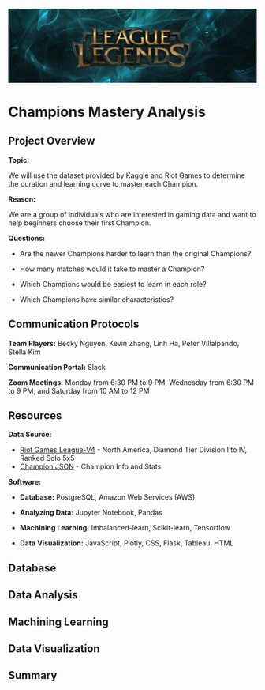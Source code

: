 ![Banner](https://github.com/frlinh/game-analysis/blob/5550b15dd5283e082a38f45530bc287d707aa76a/static/images/leagueOfLegendsBanner.png)

# Champions Mastery Analysis

## Project Overview
**Topic:**

We will use the dataset provided by Kaggle and Riot Games to determine the duration and learning curve to master each Champion.

**Reason:**

We are a group of individuals who are interested in gaming data and want to help beginners choose their first Champion.

**Questions:**

- Are the newer Champions harder to learn than the original Champions?

- How many matches would it take to master a Champion?

- Which Champions would be easiest to learn in each role?

- Which Champions have similar characteristics?

## Communication Protocols
**Team Players:** Becky Nguyen, Kevin Zhang, Linh Ha, Peter Villalpando, Stella Kim

**Communication Portal:** Slack

**Zoom Meetings:** Monday from 6:30 PM to 9 PM, Wednesday from 6:30 PM to 9 PM, and Saturday from 10 AM to 12 PM

## Resources
**Data Source:** 
- [Riot Games League-V4](https://developer.riotgames.com/apis) - North America, Diamond Tier Division I to IV, Ranked Solo 5x5 
- [Champion JSON](http://ddragon.leagueoflegends.com/cdn/12.15.1/data/en_US/champion.json) - Champion Info and Stats

**Software:**

- **Database:** PostgreSQL, Amazon Web Services (AWS)

- **Analyzing Data:** Jupyter Notebook, Pandas

- **Machining Learning:** Imbalanced-learn, Scikit-learn, Tensorflow

- **Data Visualization:** JavaScript, Plotly, CSS, Flask, Tableau, HTML

## Database

## Data Analysis

## Machining Learning

## Data Visualization

## Summary
